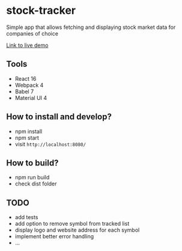 # stock-tracker

Simple app that allows fetching and displaying stock market data for companies of choice

[Link to live demo](https://natalia-stock-tracker.surge.sh/)


## Tools

* React 16
* Webpack 4
* Babel 7
* Material UI 4

## How to install and develop?

* npm install
* npm start
* visit `http://localhost:8080/`

## How to build?  

* npm run build
* check dist folder

## TODO

* add tests
* add option to remove symbol from tracked list
* display logo and website address for each symbol
* implement better error handling
* ...
